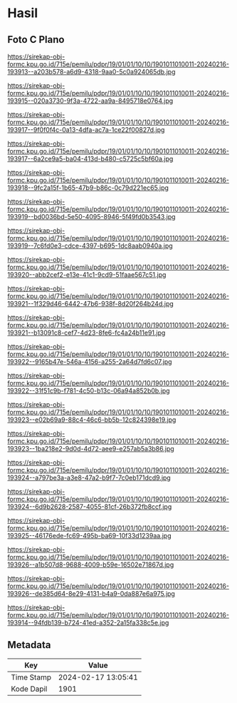 # Hasil

## Foto C Plano

https://sirekap-obj-formc.kpu.go.id/715e/pemilu/pdpr/19/01/01/10/10/1901011010011-20240216-193913--a203b578-a6d9-4318-9aa0-5c0a924065db.jpg

https://sirekap-obj-formc.kpu.go.id/715e/pemilu/pdpr/19/01/01/10/10/1901011010011-20240216-193915--020a3730-9f3a-4722-aa9a-8495718e0764.jpg

https://sirekap-obj-formc.kpu.go.id/715e/pemilu/pdpr/19/01/01/10/10/1901011010011-20240216-193917--9f0f0f4c-0a13-4dfa-ac7a-1ce22f00827d.jpg

https://sirekap-obj-formc.kpu.go.id/715e/pemilu/pdpr/19/01/01/10/10/1901011010011-20240216-193917--6a2ce9a5-ba04-413d-b480-c5725c5bf60a.jpg

https://sirekap-obj-formc.kpu.go.id/715e/pemilu/pdpr/19/01/01/10/10/1901011010011-20240216-193918--9fc2a15f-1b65-47b9-b86c-0c79d221ec65.jpg

https://sirekap-obj-formc.kpu.go.id/715e/pemilu/pdpr/19/01/01/10/10/1901011010011-20240216-193919--bd0036bd-5e50-4095-8946-5f49fd0b3543.jpg

https://sirekap-obj-formc.kpu.go.id/715e/pemilu/pdpr/19/01/01/10/10/1901011010011-20240216-193919--7c6fd0e3-cdce-4397-b695-1dc8aab0940a.jpg

https://sirekap-obj-formc.kpu.go.id/715e/pemilu/pdpr/19/01/01/10/10/1901011010011-20240216-193920--abb2cef2-e13e-41c1-9cd9-51faae567c51.jpg

https://sirekap-obj-formc.kpu.go.id/715e/pemilu/pdpr/19/01/01/10/10/1901011010011-20240216-193921--1f329d46-6442-47b6-938f-8d20f264b24d.jpg

https://sirekap-obj-formc.kpu.go.id/715e/pemilu/pdpr/19/01/01/10/10/1901011010011-20240216-193921--b13091c8-cef7-4d23-8fe6-fc4a24b11e91.jpg

https://sirekap-obj-formc.kpu.go.id/715e/pemilu/pdpr/19/01/01/10/10/1901011010011-20240216-193922--9165b47e-546a-4156-a255-2a64d7fd6c07.jpg

https://sirekap-obj-formc.kpu.go.id/715e/pemilu/pdpr/19/01/01/10/10/1901011010011-20240216-193922--31f51c9b-f781-4c50-b13c-06a94a852b0b.jpg

https://sirekap-obj-formc.kpu.go.id/715e/pemilu/pdpr/19/01/01/10/10/1901011010011-20240216-193923--e02b69a9-88c4-46c6-bb5b-12c824398e19.jpg

https://sirekap-obj-formc.kpu.go.id/715e/pemilu/pdpr/19/01/01/10/10/1901011010011-20240216-193923--1ba218e2-9d0d-4d72-aee9-e257ab5a3b86.jpg

https://sirekap-obj-formc.kpu.go.id/715e/pemilu/pdpr/19/01/01/10/10/1901011010011-20240216-193924--a797be3a-a3e8-47a2-b9f7-7c0eb171dcd9.jpg

https://sirekap-obj-formc.kpu.go.id/715e/pemilu/pdpr/19/01/01/10/10/1901011010011-20240216-193924--6d9b2628-2587-4055-81cf-26b372fb8ccf.jpg

https://sirekap-obj-formc.kpu.go.id/715e/pemilu/pdpr/19/01/01/10/10/1901011010011-20240216-193925--46176ede-fc69-495b-ba69-10f33d1239aa.jpg

https://sirekap-obj-formc.kpu.go.id/715e/pemilu/pdpr/19/01/01/10/10/1901011010011-20240216-193926--a1b507d8-9688-4009-b59e-16502e71867d.jpg

https://sirekap-obj-formc.kpu.go.id/715e/pemilu/pdpr/19/01/01/10/10/1901011010011-20240216-193926--de385d64-8e29-4131-b4a9-0da887e6a975.jpg

https://sirekap-obj-formc.kpu.go.id/715e/pemilu/pdpr/19/01/01/10/10/1901011010011-20240216-193914--94fdb139-b724-41ed-a352-2a15fa338c5e.jpg


## Metadata

| Key        | Value               |
| ---------- | ------------------- |
| Time Stamp | 2024-02-17 13:05:41 |
| Kode Dapil | 1901                |



